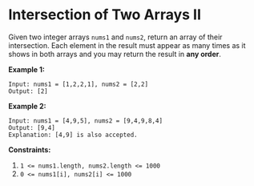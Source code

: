 Intersection of Two Arrays II
===

Given two integer arrays `nums1` and `nums2`, return an array of their intersection. Each element in the result must appear as many times as it shows in both arrays and you may return the result in __any order__.

__Example 1:__
```
Input: nums1 = [1,2,2,1], nums2 = [2,2]
Output: [2]
```

__Example 2:__
```
Input: nums1 = [4,9,5], nums2 = [9,4,9,8,4]
Output: [9,4]
Explanation: [4,9] is also accepted.
```

__Constraints:__

1. `1 <= nums1.length, nums2.length <= 1000`
2. `0 <= nums1[i], nums2[i] <= 1000`